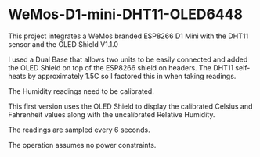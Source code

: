 # WeMos-D1-mini-DHT11-OLED6448
This project integrates a WeMos branded ESP8266 D1 Mini with the DHT11 sensor and the OLED Shield V1.1.0

I used a Dual Base that allows two units to be easily connected and added the OLED Shield on top of the ESP8266 shield on headers. The DHT11 self-heats by approximately 1.5C so I factored this in when taking readings.

The Humidity readings need to be calibrated.

This first version uses the OLED Shield to display the calibrated Celsius and Fahrenheit values along with the uncalibrated Relative Humidity.

The readings are sampled every 6 seconds.

The operation assumes no power constraints.
